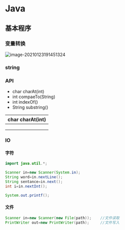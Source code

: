 # Java

## 基本程序
### 变量转换

![image-20210123191451324](F:\Deaktop\Code\Git\MyNote\MyNote\Java\pic\Capture1.PNG)



### string 

### API

- char charAt(int)
- int compaeTo(String)
- int indexOf()
- String substring()

| char charAt(int) |
| ---------------- |
|                  |
|                  |
|                  |



### IO

####  字符

```java
import java.util.*;

Scanner in=new Scanner(System.in);
String word=in.nextLine();
String sentance=in.next();
int i=in.nextInt();
```

```java
System.out.printf();
```

#### 文件

```java
Scanner in=new Scanner(new File(path));    //文件读取
PrintWriter out=new PrintWriter(path);     //文件写入

```

